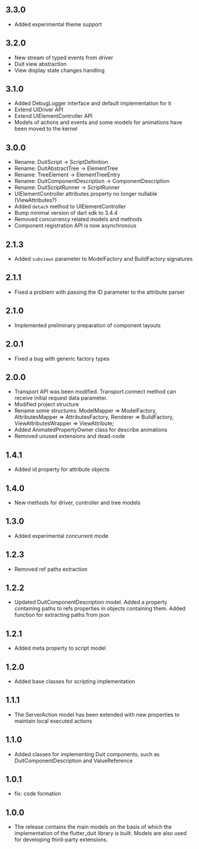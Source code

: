 ## 3.3.0

- Added experimental theme support

## 3.2.0

- New stream of typed events from driver
- Duit view abstraction
- View display state changes handling

## 3.1.0

- Added DebugLogger interface and default implementation for it
- Extend UIDriver API
- Extend UIElementController API
- Models of actions and events and some models for animations have been moved to the kernel 

## 3.0.0

- Rename: DuitScript -> ScriptDefinition
- Rename: DuitAbstractTree -> ElementTree
- Rename: TreeElement -> ElementTreeEntry
- Rename: DuitComponentDescription -> ComponentDescription
- Rename: DuitScriptRunner -> ScriptRunner
- UIElementController attributes property no longer nullable (ViewAttributes?)
- Added `detach` method to UIElementController
- Bump minimal version of dart sdk to 3.4.4
- Removed concurrency related models and methods
- Component registration API is now asynchronous

## 2.1.3

- Added `subviews` parameter to ModelFactory and BuildFactory signatures

## 2.1.1

- Fixed a problem with passing the ID parameter to the attribute parser

## 2.1.0

- Implemented preliminary preparation of component layouts

## 2.0.1

- Fixed a bug with generic factory types

## 2.0.0

- Transport API was been modified. Transport.connect method can receive initial request data
  parameter.
- Modified project structure
- Rename some structures: ModelMapper => ModelFactory, AttributesMapper => AttributesFactory,
  Renderer => BuildFactory, ViewAttributesWrapper => ViewAttribute;
- Added AnimatedPropertyOwner class for describe animations
- Removed unused extensions and dead-code

## 1.4.1

- Added id property for attribute objects

## 1.4.0

- New methods for driver, controller and tree models

## 1.3.0

- Added experimental concurrent mode

## 1.2.3

- Removed ref paths extraction

## 1.2.2

- Updated DuitComponentDescription model. Added a property containing paths to refs properties in
  objects containing them. Added function for extracting paths from json

## 1.2.1

- Added meta property to script model

## 1.2.0

- Added base classes for scripting implementation

## 1.1.1

- The ServerAction model has been extended with new properties to maintain local executed actions

## 1.1.0

- Added classes for implementing Duit components, such as DuitComponentDescription and
  ValueReference

## 1.0.1

- fix: code formation

## 1.0.0

- The release contains the main models on the basis of which the implementation of the flutter_duit
  library is built. Models are also used for developing third-party extensions.
